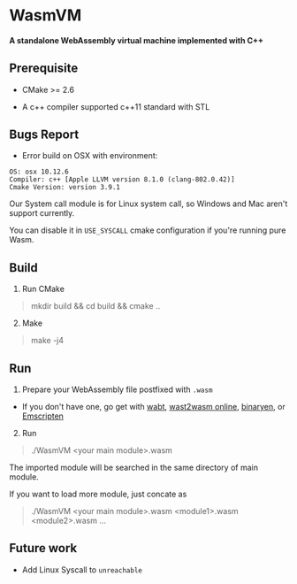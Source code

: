 # WasmVM

#### A standalone WebAssembly virtual machine implemented with C++

## Prerequisite

* CMake >= 2.6

* A c++ compiler supported c++11 standard with STL

## Bugs Report
- Error build on OSX with environment: 
```
OS: osx 10.12.6
Compiler: c++ [Apple LLVM version 8.1.0 (clang-802.0.42)]
Cmake Version: version 3.9.1
```

Our System call module is for Linux system call, so Windows and Mac aren't support currently.

You can disable it in `USE_SYSCALL` cmake configuration if you're running pure Wasm.

## Build

1. Run CMake

> mkdir build && cd build && cmake ..

2. Make

> make -j4
  
## Run

1. Prepare your WebAssembly file postfixed with `.wasm`
  
  * If you don't have one, go get with [wabt](https://github.com/WebAssembly/wabt), [wast2wasm online](https://cdn.rawgit.com/WebAssembly/wabt/013802ca01035365e2459c70f0508481393ac075/demo/wast2wasm/), [binaryen](https://github.com/WebAssembly/binaryen), or [Emscripten](http://webassembly.org/getting-started/developers-guide/)
  
2. Run

> ./WasmVM \<your main module\>.wasm

The imported module will be searched in the same directory of main module.

If you want to load more module, just concate as

> ./WasmVM \<your main module\>.wasm \<module1\>.wasm \<module2\>.wasm ...

## Future work

* Add Linux Syscall to `unreachable`
